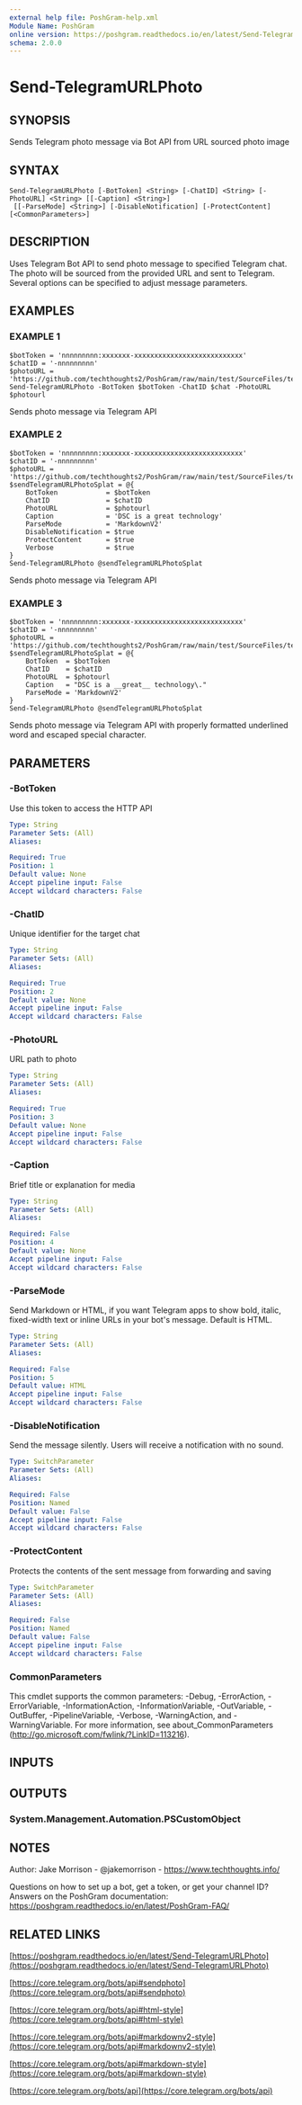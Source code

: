 ```yaml
---
external help file: PoshGram-help.xml
Module Name: PoshGram
online version: https://poshgram.readthedocs.io/en/latest/Send-TelegramURLPhoto
schema: 2.0.0
---
```


# Send-TelegramURLPhoto

## SYNOPSIS
Sends Telegram photo message via Bot API from URL sourced photo image

## SYNTAX

```
Send-TelegramURLPhoto [-BotToken] <String> [-ChatID] <String> [-PhotoURL] <String> [[-Caption] <String>]
 [[-ParseMode] <String>] [-DisableNotification] [-ProtectContent] [<CommonParameters>]
```

## DESCRIPTION
Uses Telegram Bot API to send photo message to specified Telegram chat.
The photo will be sourced from the provided URL and sent to Telegram.
Several options can be specified to adjust message parameters.

## EXAMPLES

### EXAMPLE 1
```
$botToken = 'nnnnnnnnn:xxxxxxx-xxxxxxxxxxxxxxxxxxxxxxxxxxx'
$chatID = '-nnnnnnnnn'
$photoURL = 'https://github.com/techthoughts2/PoshGram/raw/main/test/SourceFiles/techthoughts.png'
Send-TelegramURLPhoto -BotToken $botToken -ChatID $chat -PhotoURL $photourl
```

Sends photo message via Telegram API

### EXAMPLE 2
```
$botToken = 'nnnnnnnnn:xxxxxxx-xxxxxxxxxxxxxxxxxxxxxxxxxxx'
$chatID = '-nnnnnnnnn'
$photoURL = 'https://github.com/techthoughts2/PoshGram/raw/main/test/SourceFiles/techthoughts.png'
$sendTelegramURLPhotoSplat = @{
    BotToken            = $botToken
    ChatID              = $chatID
    PhotoURL            = $photourl
    Caption             = 'DSC is a great technology'
    ParseMode           = 'MarkdownV2'
    DisableNotification = $true
    ProtectContent      = $true
    Verbose             = $true
}
Send-TelegramURLPhoto @sendTelegramURLPhotoSplat
```

Sends photo message via Telegram API

### EXAMPLE 3
```
$botToken = 'nnnnnnnnn:xxxxxxx-xxxxxxxxxxxxxxxxxxxxxxxxxxx'
$chatID = '-nnnnnnnnn'
$photoURL = 'https://github.com/techthoughts2/PoshGram/raw/main/test/SourceFiles/techthoughts.png'
$sendTelegramURLPhotoSplat = @{
    BotToken  = $botToken
    ChatID    = $chatID
    PhotoURL  = $photourl
    Caption   = "DSC is a __great__ technology\."
    ParseMode = 'MarkdownV2'
}
Send-TelegramURLPhoto @sendTelegramURLPhotoSplat
```

Sends photo message via Telegram API with properly formatted underlined word and escaped special character.

## PARAMETERS

### -BotToken
Use this token to access the HTTP API

```yaml
Type: String
Parameter Sets: (All)
Aliases:

Required: True
Position: 1
Default value: None
Accept pipeline input: False
Accept wildcard characters: False
```

### -ChatID
Unique identifier for the target chat

```yaml
Type: String
Parameter Sets: (All)
Aliases:

Required: True
Position: 2
Default value: None
Accept pipeline input: False
Accept wildcard characters: False
```

### -PhotoURL
URL path to photo

```yaml
Type: String
Parameter Sets: (All)
Aliases:

Required: True
Position: 3
Default value: None
Accept pipeline input: False
Accept wildcard characters: False
```

### -Caption
Brief title or explanation for media

```yaml
Type: String
Parameter Sets: (All)
Aliases:

Required: False
Position: 4
Default value: None
Accept pipeline input: False
Accept wildcard characters: False
```

### -ParseMode
Send Markdown or HTML, if you want Telegram apps to show bold, italic, fixed-width text or inline URLs in your bot's message.
Default is HTML.

```yaml
Type: String
Parameter Sets: (All)
Aliases:

Required: False
Position: 5
Default value: HTML
Accept pipeline input: False
Accept wildcard characters: False
```

### -DisableNotification
Send the message silently.
Users will receive a notification with no sound.

```yaml
Type: SwitchParameter
Parameter Sets: (All)
Aliases:

Required: False
Position: Named
Default value: False
Accept pipeline input: False
Accept wildcard characters: False
```

### -ProtectContent
Protects the contents of the sent message from forwarding and saving

```yaml
Type: SwitchParameter
Parameter Sets: (All)
Aliases:

Required: False
Position: Named
Default value: False
Accept pipeline input: False
Accept wildcard characters: False
```

### CommonParameters
This cmdlet supports the common parameters: -Debug, -ErrorAction, -ErrorVariable, -InformationAction, -InformationVariable, -OutVariable, -OutBuffer, -PipelineVariable, -Verbose, -WarningAction, and -WarningVariable.
For more information, see about_CommonParameters (http://go.microsoft.com/fwlink/?LinkID=113216).

## INPUTS

## OUTPUTS

### System.Management.Automation.PSCustomObject
## NOTES
Author: Jake Morrison - @jakemorrison - https://www.techthoughts.info/

Questions on how to set up a bot, get a token, or get your channel ID?
Answers on the PoshGram documentation: https://poshgram.readthedocs.io/en/latest/PoshGram-FAQ/

## RELATED LINKS

[https://poshgram.readthedocs.io/en/latest/Send-TelegramURLPhoto](https://poshgram.readthedocs.io/en/latest/Send-TelegramURLPhoto)

[https://core.telegram.org/bots/api#sendphoto](https://core.telegram.org/bots/api#sendphoto)

[https://core.telegram.org/bots/api#html-style](https://core.telegram.org/bots/api#html-style)

[https://core.telegram.org/bots/api#markdownv2-style](https://core.telegram.org/bots/api#markdownv2-style)

[https://core.telegram.org/bots/api#markdown-style](https://core.telegram.org/bots/api#markdown-style)

[https://core.telegram.org/bots/api](https://core.telegram.org/bots/api)

